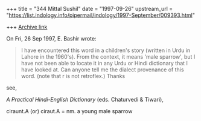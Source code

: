 +++
title = "344 Mittal Sushil"
date = "1997-09-26"
upstream_url = "https://list.indology.info/pipermail/indology/1997-September/009393.html"

+++
[Archive link](https://list.indology.info/pipermail/indology/1997-September/009393.html)

On Fri, 26 Sep 1997, E. Bashir wrote:

> I have encountered this word in a children's story (written in Urdu in
> Lahore in the 1960's).  From the context, it means 'male sparrow', but I
> have not been able to locate it in any Urdu or Hindi dictionary that I
> have looked at.  Can anyone tell me the dialect provenance of this word.
> (note that r is not retroflex.)  Thanks


see,

_A Practical Hindi-English Dictionary_ (eds. Chaturvedi & Tiwari),

ciraunt.A (or) ciraut.A  =  nm. a young male sparrow



